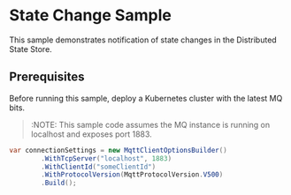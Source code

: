 # State Change Sample

This sample demonstrates notification of state changes in the Distributed State Store.

## Prerequisites

Before running this sample, deploy a Kubernetes cluster with the latest MQ bits.

> :NOTE:
>  This sample code assumes the MQ instance is running on localhost and exposes port 1883.

```csharp
var connectionSettings = new MqttClientOptionsBuilder()
        .WithTcpServer("localhost", 1883)
        .WithClientId("someClientId")
        .WithProtocolVersion(MqttProtocolVersion.V500)
        .Build();
```


